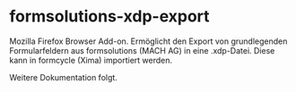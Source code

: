 # formsolutions-xdp-export
Mozilla Firefox Browser Add-on. Ermöglicht den Export von grundlegenden Formularfeldern aus formsolutions (MACH AG) in eine .xdp-Datei. Diese kann in formcycle (Xima) importiert werden. 

Weitere Dokumentation folgt.
